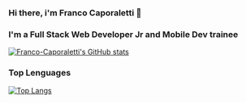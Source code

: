 ### Hi there, i'm Franco Caporaletti 👋

### I'm a Full Stack Web Developer Jr and Mobile Dev trainee

[![Franco-Caporaletti's GitHub stats](https://github-readme-stats.vercel.app/api?username=Franco-Caporaletti)](https://github.com/anuraghazra/github-readme-stats)

### Top Lenguages

[![Top Langs](https://github-readme-stats.vercel.app/api/top-langs/?username=Franco-Caporaletti)](https://github.com/anuraghazra/github-readme-stats)
<!--
**Franco-Caporaletti/Franco-Caporaletti** is a ✨ _special_ ✨ repository because its `README.md` (this file) appears on your GitHub profile.

Here are some ideas to get you started:

- 🔭 I’m currently working on ...
- 🌱 I’m currently learning ...
- 👯 I’m looking to collaborate on ...
- 🤔 I’m looking for help with ...
- 💬 Ask me about ...
- 📫 How to reach me: ...
- 😄 Pronouns: ...
- ⚡ Fun fact: ...
-->
